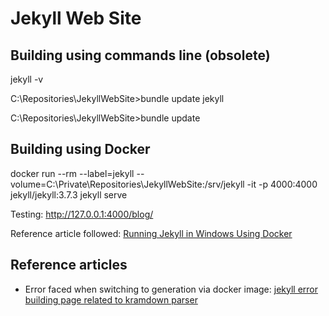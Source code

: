 # Jekyll Web Site

## Building using commands line (obsolete)

 jekyll -v

 C:\Repositories\JekyllWebSite>bundle update jekyll

 C:\Repositories\JekyllWebSite>bundle update

## Building using Docker

docker run --rm --label=jekyll --volume=C:\Private\Repositories\JekyllWebSite:/srv/jekyll  -it -p 4000:4000 jekyll/jekyll:3.7.3 jekyll serve

Testing: http://127.0.0.1:4000/blog/

Reference article followed: [Running Jekyll in Windows Using Docker](https://www.jamessturtevant.com/posts/Running-Jekyll-in-Windows-using-Docker/)

## Reference articles

* Error faced when switching to generation via docker image: [jekyll error building page related to kramdown parser](https://stackoverflow.com/questions/63335953/jekyll-error-building-page-related-to-kramdown-parser)

